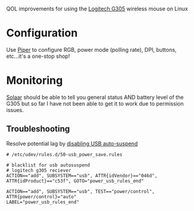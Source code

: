 QOL improvements for using the [Logitech G305](https://www.logitechg.com/en-us/products/gaming-mice/g305-lightspeed-wireless-gaming-mouse.910-005280.html) wireless mouse on Linux

# Configuration

Use [Piper](https://github.com/libratbag/piper) to configure RGB, power mode (polling rate), DPI, buttons, etc...it's a one-stop shop!

# Monitoring

[Solaar](https://pwr-solaar.github.io/Solaar/) should be able to tell you general status AND battery level of the G305 but so far I have not been able to get it to work due to permission issues.

## Troubleshooting

Resolve potential lag by [disabling USB auto-suspend](https://wiki.archlinux.org/title/Power_management#USB_autosuspend)

```
# /etc/udev/rules.d/50-usb_power_save.rules
                                                                               
# blacklist for usb autosuspend        
# logitech g305 reciever
ACTION=="add", SUBSYSTEM=="usb", ATTR{idVendor}=="046d", ATTR{idProduct}=="c53f", GOTO="power_usb_rules_end"

ACTION=="add", SUBSYSTEM=="usb", TEST=="power/control", ATTR{power/control}="auto"
LABEL="power_usb_rules_end"
```